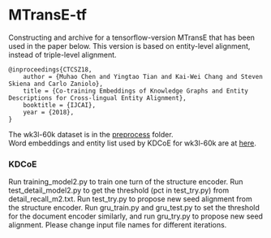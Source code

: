 # MTransE-tf

Constructing and archive for a tensorflow-version MTransE that has been used in the paper below. This version is based on entity-level alignment, instead of triple-level alignment.

	@inproceedings{CTCSZ18,
		author = {Muhao Chen and Yingtao Tian and Kai-Wei Chang and Steven Skiena and Carlo Zaniolo},
		title = {Co-training Embeddings of Knowledge Graphs and Entity Descriptions for Cross-lingual Entity Alignment}, 
		booktitle = {IJCAI}, 
		year = {2018},
	}

The wk3l-60k dataset is in the [preprocess](https://github.com/muhaochen/MTransE-tf/tree/master/preprocess) folder.  
Word embeddings and entity list used by KDCoE for wk3l-60k are at [here](http://yellowstone.cs.ucla.edu/~muhao/kdcoe/wk3l_60k_word_embeddings.zip).

### KDCoE
Run training_model2.py to train one turn of the structure encoder. Run test_detail_model2.py to get the threshold (pct in test_try.py) from detail_recall_m2.txt. Run test_try.py to propose new seed alignment from the structure encoder. Run gru_train.py and gru_test.py to set the threshold for the document encoder similarly, and run gru_try.py to propose new seed alignment. Please change input file names for different iterations.

